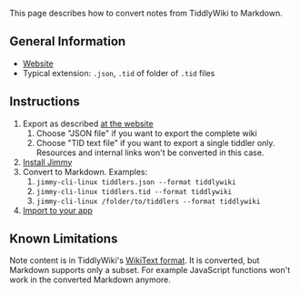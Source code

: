 This page describes how to convert notes from TiddlyWiki to Markdown.

## General Information

- [Website](https://tiddlywiki.com/)
- Typical extension: `.json`, `.tid` of folder of `.tid` files

## Instructions

1. Export as described [at the website](https://tiddlywiki.com/#How%20to%20export%20tiddlers)
    1. Choose "JSON file" if you want to export the complete wiki
    2. Choose "TID text file" if you want to export a single tiddler only. Resources and internal links won't be converted in this case.
2. [Install Jimmy](../index.md#installation)
3. Convert to Markdown. Examples:
    1. `jimmy-cli-linux tiddlers.json --format tiddlywiki`
    2. `jimmy-cli-linux tiddlers.tid --format tiddlywiki`
    3. `jimmy-cli-linux /folder/to/tiddlers --format tiddlywiki`
4. [Import to your app](../import_instructions.md)

## Known Limitations

Note content is in TiddlyWiki's [WikiText format](https://tiddlywiki.com/#WikiText). It is converted, but Markdown supports only a subset. For example JavaScript functions won't work in the converted Markdown anymore.
